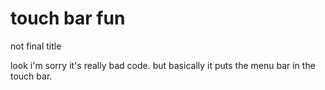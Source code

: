 #  touch bar fun

not final title

look i'm sorry it's really bad code. but basically it puts the menu bar in the touch bar.

